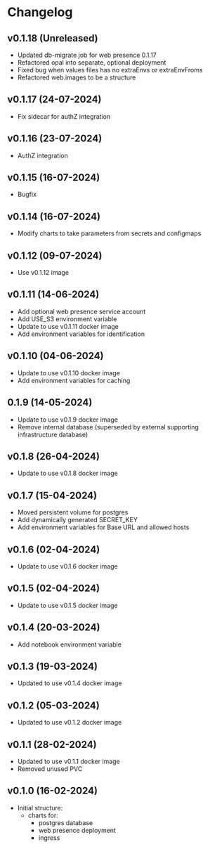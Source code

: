 # Changelog

## v0.1.18 (Unreleased)

- Updated db-migrate job for web presence 0.1.17
- Refactored opal into separate, optional deployment
- Fixed bug when values files has no extraEnvs or extraEnvFroms
- Refactored web.images to be a structure

## v0.1.17 (24-07-2024)

- Fix sidecar for authZ integration

## v0.1.16 (23-07-2024)

- AuthZ integration

## v0.1.15 (16-07-2024)

- Bugfix

## v0.1.14 (16-07-2024)

- Modify charts to take parameters from secrets and configmaps

## v0.1.12 (09-07-2024)

- Use v0.1.12 image

## v0.1.11 (14-06-2024)

- Add optional web presence service account
- Add USE_S3 environment variable
- Update to use v0.1.11 docker image
- Add environment variables for identification

## v0.1.10 (04-06-2024)

- Update to use v0.1.10 docker image
- Add environment variables for caching

## 0.1.9 (14-05-2024)

- Update to use v0.1.9 docker image
- Remove internal database (superseded by external supporting infrastructure database)

## v0.1.8 (26-04-2024)

- Update to use v0.1.8 docker image

## v0.1.7 (15-04-2024)

- Moved persistent volume for postgres
- Add dynamically generated SECRET_KEY
- Add environment variables for Base URL and allowed hosts

## v0.1.6 (02-04-2024)

- Update to use v0.1.6 docker image

## v0.1.5 (02-04-2024)

- Update to use v0.1.5 docker image

## v0.1.4 (20-03-2024)

- Add notebook environment variable

## v0.1.3 (19-03-2024)

- Updated to use v0.1.4 docker image

## v0.1.2 (05-03-2024)

- Updated to use v0.1.2 docker image

## v0.1.1 (28-02-2024)

- Updated to use v0.1.1 docker image
- Removed unused PVC

## v0.1.0 (16-02-2024)

- Initial structure:
  - charts for:
    - postgres database
    - web presence deployment
    - ingress
